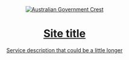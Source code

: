 <header class="au-grid au-header" role="banner">
  <div class="container-fluid">
    <div class="row">
      <div class="col-md-9">
        <a class="au-header__brand" href="#">
          <img class="au-header__brand-image" alt="Australian Government Crest" src="/assets/img/header-logo-agov--dark.png">
          <div class="au-header__text">
            <h1 class="au-header__heading">Site title</h1>
            <div class="au-header__subline">
              Service description that could be a little longer
            </div>
          </div>
        </a>
      </div>
      <!-- <div class="col-md-3">Extras</div> -->
    </div>
  </div>
</header>
